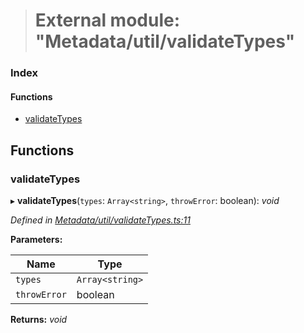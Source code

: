 > # External module: "Metadata/util/validateTypes"

### Index

#### Functions

* [validateTypes](_metadata_util_validatetypes_.md#validatetypes)

## Functions

###  validateTypes

▸ **validateTypes**(`types`: `Array<string>`, `throwError`: boolean): *void*

*Defined in [Metadata/util/validateTypes.ts:11](https://github.com/polkadot-js/api/blob/9c48e40/packages/types/src/Metadata/util/validateTypes.ts#L11)*

**Parameters:**

Name | Type |
------ | ------ |
`types` | `Array<string>` |
`throwError` | boolean |

**Returns:** *void*